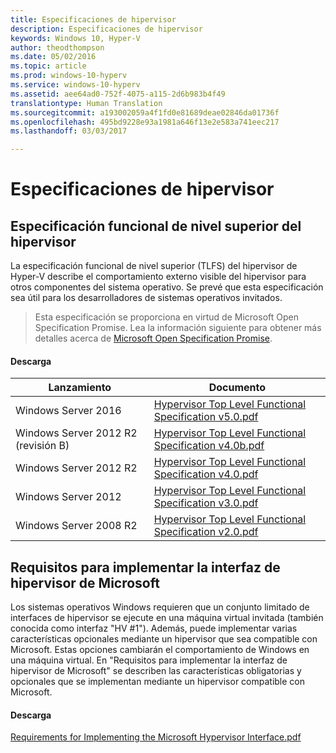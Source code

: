 ```yaml
---
title: Especificaciones de hipervisor
description: Especificaciones de hipervisor
keywords: Windows 10, Hyper-V
author: theodthompson
ms.date: 05/02/2016
ms.topic: article
ms.prod: windows-10-hyperv
ms.service: windows-10-hyperv
ms.assetid: aee64ad0-752f-4075-a115-2d6b983b4f49
translationtype: Human Translation
ms.sourcegitcommit: a193002059a4f1fd0e81689deae02846da01736f
ms.openlocfilehash: 495bd9228e93a1981a646f13e2e583a741eec217
ms.lasthandoff: 03/03/2017

---
```


# Especificaciones de hipervisor

## Especificación funcional de nivel superior del hipervisor

La especificación funcional de nivel superior (TLFS) del hipervisor de Hyper-V describe el comportamiento externo visible del hipervisor para otros componentes del sistema operativo. Se prevé que esta especificación sea útil para los desarrolladores de sistemas operativos invitados.
  
> Esta especificación se proporciona en virtud de Microsoft Open Specification Promise.  Lea la información siguiente para obtener más detalles acerca de [Microsoft Open Specification Promise](https://msdn.microsoft.com/en-us/openspecifications).  

#### Descarga
Lanzamiento | Documento
--- | ---
Windows Server 2016 | [Hypervisor Top Level Functional Specification v5.0.pdf](https://github.com/Microsoft/Virtualization-Documentation/raw/master/tlfs/Hypervisor%20Top%20Level%20Functional%20Specification%20v5.0.pdf)
Windows Server 2012 R2 (revisión B) | [Hypervisor Top Level Functional Specification v4.0b.pdf](https://github.com/Microsoft/Virtualization-Documentation/raw/master/tlfs/Hypervisor%20Top%20Level%20Functional%20Specification%20v4.0b.pdf)
Windows Server 2012 R2 | [Hypervisor Top Level Functional Specification v4.0.pdf](https://github.com/Microsoft/Virtualization-Documentation/raw/master/tlfs/Hypervisor%20Top%20Level%20Functional%20Specification%20v4.0.pdf)
Windows Server 2012 | [Hypervisor Top Level Functional Specification v3.0.pdf](https://github.com/Microsoft/Virtualization-Documentation/raw/master/tlfs/Hypervisor%20Top%20Level%20Functional%20Specification%20v3.0.pdf)
Windows Server 2008 R2 | [Hypervisor Top Level Functional Specification v2.0.pdf](https://github.com/Microsoft/Virtualization-Documentation/raw/master/tlfs/Hypervisor%20Top%20Level%20Functional%20Specification%20v2.0.pdf)

## Requisitos para implementar la interfaz de hipervisor de Microsoft

Los sistemas operativos Windows requieren que un conjunto limitado de interfaces de hipervisor se ejecute en una máquina virtual invitada (también conocida como interfaz "HV #1"). Además, puede implementar varias características opcionales mediante un hipervisor que sea compatible con Microsoft. Estas opciones cambiarán el comportamiento de Windows en una máquina virtual. En "Requisitos para implementar la interfaz de hipervisor de Microsoft" se describen las características obligatorias y opcionales que se implementan mediante un hipervisor compatible con Microsoft.

#### Descarga

[Requirements for Implementing the Microsoft Hypervisor Interface.pdf](https://github.com/Microsoft/Virtualization-Documentation/raw/master/tlfs/Requirements%20for%20Implementing%20the%20Microsoft%20Hypervisor%20Interface.pdf)
